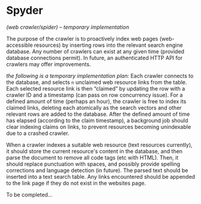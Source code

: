# Spyder
*(web crawler/spider) – temporary implementation*

The purpose of the crawler is to proactively index web pages (web-accessible resources) by inserting rows into the relevant search engine database.
Any number of crawlers can exist at any given time (provided database connections permit). In future, an authenticated HTTP API for crawlers may offer improvements.

*the following is a temporary implementation plan:*
Each crawler connects to the database, and selects `n` unclaimed web resource links from the table. Each selected resource link is then “claimed” by updating the row with a crawler ID and a timestamp (can pass on row concurrency issue). For a defined amount of time (perhaps an hour), the crawler is free to index its claimed links, deleting each atomically as the search vectors and other relevant rows are added to the database.
After the defined amount of time has elapsed (according to the claim timestamp), a background job should clear indexing claims on links, to prevent resources becoming unindexable due to a crashed crawler.

When a crawler indexes a suitable web resource (text resources currently), it should store the current resource's content in the database, and then parse the document to remove all code tags (etc with HTML). Then, it should replace punctuation with spaces, and possibly provide spelling corrections and language detection (in future). The parsed text should be inserted into a text search table.
Any links encountered should be appended to the link page if they do not exist in the websites page.


To be completed...
